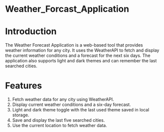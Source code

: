 ﻿# Weather_Forcast_Application
# Introduction
The Weather Forecast Application is a web-based tool that provides weather information for any city. It uses the WeatherAPI to fetch and display the current weather conditions and a forecast for the next six days. The application also supports light and dark themes and can remember the last searched cities.

# Features
1. Fetch weather data for any city using WeatherAPI.
2. Display current weather conditions and a six-day forecast.
3. Light and dark theme toggle with the last used theme saved in local storage.
4. Save and display the last five searched cities.
5. Use the current location to fetch weather data.
